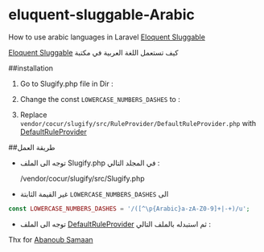 # eluquent-sluggable-Arabic

How to use arabic languages in Laravel [Eloquent Sluggable](https://github.com/cviebrock/eloquent-sluggable)

 [Eloquent Sluggable](https://github.com/cviebrock/eloquent-sluggable) كيف تستعمل اللغة العربية في مكتبة

##installation 


1. Go to Slugify.php file in Dir :

    
2. Change the const `LOWERCASE_NUMBERS_DASHES` to :


3. Replace `vendor/cocur/slugify/src/RuleProvider/DefaultRuleProvider.php` with [DefaultRuleProvider](https://github.com/nodekits/eluquent-sluggable-arabic/blob/master/DefaultRuleProvider.php)


##طريقة العمل

- توجه الى الملف Slugify.php  في المجلد التالي : 

    /vendor/cocur/slugify/src/Slugify.php
    
- غير القيمة الثابتة `LOWERCASE_NUMBERS_DASHES` الى 
  
 ```php
const LOWERCASE_NUMBERS_DASHES = '/([^\p{Arabic}a-zA-Z0-9]+|-+)/u';  
```

- توجه الى الملف [DefaultRuleProvider](https://github.com/nodekits/eluquent-sluggable-arabic/blob/master/DefaultRuleProvider.php) ثم استبدله بالملف التالي : 


Thx for [Abanoub Samaan](https://github.com/abanoubsamaan)
